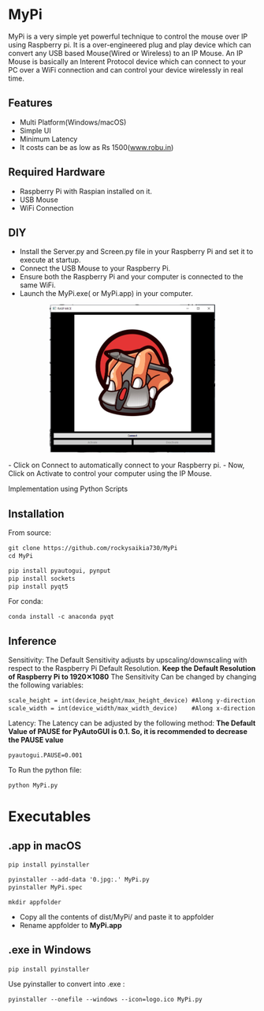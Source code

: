 # MyPi
MyPi is a very simple yet powerful technique to control the mouse over IP using Raspberry pi. It is a over-engineered plug and play device which can convert any USB based Mouse(Wired or Wireless) to an IP Mouse. An IP Mouse is basically an Interent Protocol device which can connect to your PC over a WiFi connection and can control your device wirelessly in real time.

## Features
- Multi Platform(Windows/macOS) 
- Simple UI 
- Minimum Latency
- It costs can be as low as Rs 1500(www.robu.in)

## Required Hardware
- Raspberry Pi with Raspian installed on it.
- USB Mouse
- WiFi Connection

## DIY
* Install the Server.py and Screen.py file in your Raspberry Pi and set it to execute at startup. 
* Connect the USB Mouse to your Raspberry Pi.
* Ensure both the Raspberry Pi and your computer is connected to the same WiFi.
* Launch the MyPi.exe( or MyPi.app) in your computer.
<p align="center">
<img src='img/window.png' height=300>
 </p>
- Click on Connect to automatically connect to your Raspberry pi.
- Now, Click on Activate to control your computer using the IP Mouse.

Implementation using Python Scripts

## Installation
From source:
```
git clone https://github.com/rockysaikia730/MyPi
cd MyPi
```
```
pip install pyautogui, pynput
pip install sockets
pip install pyqt5
```
For conda:
```
conda install -c anaconda pyqt
```
## Inference

Sensitivity: The Default Sensitivity adjusts by upscaling/downscaling with respect to the Raspberry Pi Default Resolution.
**Keep the Default Resolution of Raspberry Pi to 1920✕1080**
The Sensitivity Can be changed by changing the following variables:
```
scale_height = int(device_height/max_height_device) #Along y-direction
scale_width = int(device_width/max_width_device)    #Along x-direction
```

Latency: The Latency can be adjusted by the following method:
**The Default Value of PAUSE for PyAutoGUI is 0.1. So, it is recommended to decrease the PAUSE value**
```
pyautogui.PAUSE=0.001
```
To Run the python file:
```
python MyPi.py
```
# Executables
## .app in macOS
```
pip install pyinstaller
```
```
pyinstaller --add-data '0.jpg:.' MyPi.py
pyinstaller MyPi.spec
```
```
mkdir appfolder
```
* Copy all the contents of dist/MyPi/ and paste it to appfolder
* Rename appfolder to **MyPi.app**

## .exe in Windows
```
pip install pyinstaller
```
Use pyinstaller to convert into .exe :
```
pyinstaller --onefile --windows --icon=logo.ico MyPi.py
```
